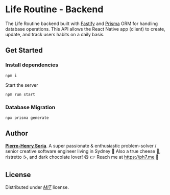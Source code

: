 # Life Routine - Backend

The Life Routine backend built with [Fastify](https://github.com/fastify/fastify) and [Prisma](https://github.com/prisma/prisma) ORM for handling database operations. This API allows the React Native app (client) to create, update, and track users habits on a daily basis.


## Get Started

### Install dependencies

```console
npm i
```

Start the server

```console
npm run start
```

### Database Migration

```console
npx prisma generate
```


## Author

**[Pierre-Henry Soria](https://ph7.me)**. A super passionate & enthusiastic problem-solver / senior creative software engineer living in Sydney 🦘 Also a true cheese 🧀, ristretto ☕️, and dark chocolate lover! 😋 👉 Reach me at https://ph7.me 💫

## License

Distributed under _[MIT](https://opensource.org/licenses/MIT)_ license.

